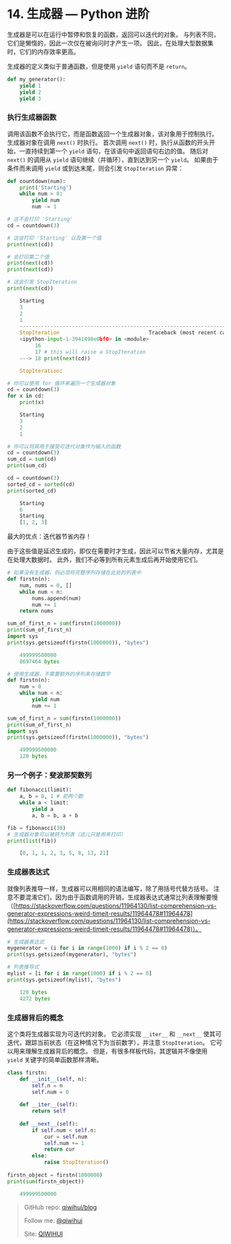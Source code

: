 # 14. 生成器 — Python 进阶

生成器是可以在运行中暂停和恢复的函数，返回可以迭代的对象。 与列表不同，它们是懒惰的，因此一次仅在被询问时才产生一项。 因此，在处理大型数据集时，它们的内存效率更高。

生成器的定义类似于普通函数，但是使用 `yield` 语句而不是 `return`。

```python
def my_generator():
    yield 1
    yield 2
    yield 3
```

<!--more-->

### 执行生成器函数

调用该函数不会执行它，而是函数返回一个生成器对象，该对象用于控制执行。 生成器对象在调用 `next()` 时执行。 首次调用 `next()` 时，执行从函数的开头开始，一直持续到第一个 `yield` 语句，在该语句中返回语句右边的值。 随后对 `next()` 的调用从 `yield` 语句继续（并循环），直到达到另一个 `yield`。 如果由于条件而未调用 `yield` 或到达末尾，则会引发 `StopIteration` 异常：

```python
def countdown(num):
    print('Starting')
    while num > 0:
        yield num
        num -= 1

# 这不会打印 'Starting'
cd = countdown(3)

# 这会打印 'Starting' 以及第一个值
print(next(cd))

# 会打印第二个值
print(next(cd))
print(next(cd))

# 这会引发 StopIteration
print(next(cd))
```

```python
    Starting
    3
    2
    1
    ---------------------------------------------------------------------------
    StopIteration                             Traceback (most recent call last)
    <ipython-input-1-3941498e0bf0> in <module>
         16 
         17 # this will raise a StopIteration
    ---> 18 print(next(cd))

    StopIteration:
```

```python
# 你可以使用 for 循环来遍历一个生成器对象
cd = countdown(3)
for x in cd:
    print(x)
```

```python
    Starting
    3
    2
    1
```

```python
# 你可以将其用于接受可迭代对象作为输入的函数
cd = countdown(3)
sum_cd = sum(cd)
print(sum_cd)

cd = countdown(3)
sorted_cd = sorted(cd)
print(sorted_cd)
```

```python
    Starting
    6
    Starting
    [1, 2, 3]
```

最大的优点：迭代器节省内存！

由于这些值是延迟生成的，即仅在需要时才生成，因此可以节省大量内存，尤其是在处理大数据时。 此外，我们不必等到所有元素生成后再开始使用它们。

```python
# 如果没有生成器，则必须将完整序列存储在此处的列表中
def firstn(n):
    num, nums = 0, []
    while num < n:
        nums.append(num)
        num += 1
    return nums

sum_of_first_n = sum(firstn(1000000))
print(sum_of_first_n)
import sys
print(sys.getsizeof(firstn(1000000)), "bytes")
```

```python
    499999500000
    8697464 bytes
```

```python
# 使用生成器，不需要额外的序列来存储数字
def firstn(n):
    num = 0
    while num < n:
        yield num
        num += 1

sum_of_first_n = sum(firstn(1000000))
print(sum_of_first_n)
import sys
print(sys.getsizeof(firstn(1000000)), "bytes")
```

```python
    499999500000
    120 bytes
```

### 另一个例子：斐波那契数列

```python
def fibonacci(limit):
    a, b = 0, 1 # 前两个数
    while a < limit:
        yield a
        a, b = b, a + b

fib = fibonacci(30)
# 生成器对象可以被转为列表（这儿只是用来打印）
print(list(fib))
```

```python
    [0, 1, 1, 2, 3, 5, 8, 13, 21]
```

### 生成器表达式

就像列表推导一样，生成器可以用相同的语法编写，除了用括号代替方括号。 注意不要混淆它们，因为由于函数调用的开销，生成器表达式通常比列表理解要慢（[https://stackoverflow.com/questions/11964130/list-comprehension-vs-generator-expressions-weird-timeit-results/11964478#11964478](https://stackoverflow.com/questions/11964130/list-comprehension-vs-generator-expressions-weird-timeit-results/11964478#11964478)）。

```python
# 生成器表达式
mygenerator = (i for i in range(1000) if i % 2 == 0)
print(sys.getsizeof(mygenerator), "bytes")

# 列表推导式
mylist = [i for i in range(1000) if i % 2 == 0]
print(sys.getsizeof(mylist), "bytes")
```

```python
    120 bytes
    4272 bytes
```

### 生成器背后的概念

这个类将生成器实现为可迭代的对象。 它必须实现 `__iter__` 和 `__next__` 使其可迭代，跟踪当前状态（在这种情况下为当前数字），并注意 `StopIteration`。 它可以用来理解生成器背后的概念。 但是，有很多样板代码，其逻辑并不像使用 `yield` 关键字的简单函数那样清晰。

```python
class firstn:
    def __init__(self, n):
        self.n = n
        self.num = 0
        
    def __iter__(self):
        return self
    
    def __next__(self):
        if self.num < self.n:
            cur = self.num
            self.num += 1
            return cur
        else:
            raise StopIteration()
             
firstn_object = firstn(1000000)
print(sum(firstn_object))
```

```python
    499999500000
```

> GitHub repo: [qiwihui/blog](https://github.com/qiwihui/blog)
>
> Follow me: [@qiwihui](https://github.com/qiwihui)
>
> Site: [QIWIHUI](https://qiwihui.com)

